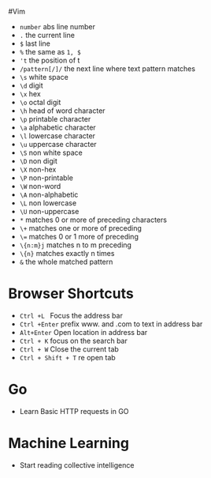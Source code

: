 #Vim

* `number` abs line number
* `.` the current line
* `$` last line
* `%` the same as `1, $`
* `'t` the position of t
* `/pattern[/]/` the next line where text pattern matches
* `\s` white space
* `\d` digit
* `\x` hex
* `\o` octal digit
* `\h` head of word character
* `\p` printable character
* `\a` alphabetic character
* `\l` lowercase character
* `\u` uppercase character
* `\S` non white space
* `\D` non digit
* `\X` non-hex
* `\P` non-printable
* `\W` non-word
* `\A` non-alphabetic
* `\L` non lowercase
* `\U` non-uppercase
* `*` matches 0 or more of preceding characters
* `\+` matches one or more of preceding
* `\=` matches 0 or 1 more of preceding
* `\{n:m}j` matches n to m preceding 
* `\{n}` matches exactly n times
* `&` the whole matched pattern

# Browser Shortcuts

* `Ctrl +L ` Focus the address bar
* `Ctrl +Enter` prefix www. and .com to text in address bar
* `Alt+Enter` Open location in address bar
* `Ctrl + K` focus on the search bar
* `Ctrl + W` Close the current tab
* `Ctrl + Shift + T` re open tab

# Go
* Learn Basic HTTP requests in GO

# Machine Learning

* Start reading collective intelligence


